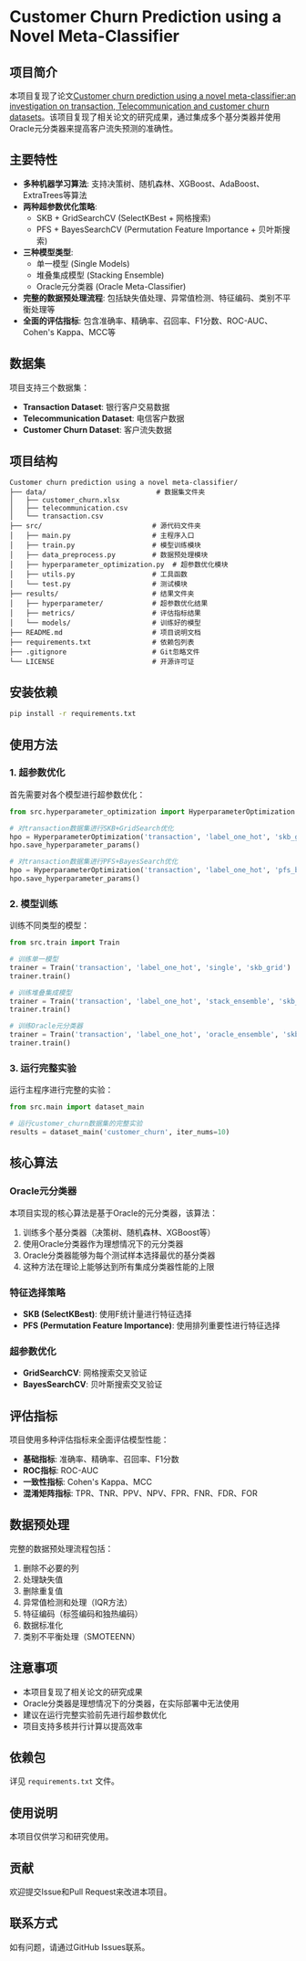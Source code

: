 # Customer Churn Prediction using a Novel Meta-Classifier

## 项目简介

本项目复现了论文[Customer churn prediction using a novel meta-classifier:an investigation on transaction, Telecommunication and customer churn datasets](https://doi.org/10.1007/s10878-024-01196-w)。该项目复现了相关论文的研究成果，通过集成多个基分类器并使用Oracle元分类器来提高客户流失预测的准确性。

## 主要特性

- **多种机器学习算法**: 支持决策树、随机森林、XGBoost、AdaBoost、ExtraTrees等算法
- **两种超参数优化策略**: 
  - SKB + GridSearchCV (SelectKBest + 网格搜索)
  - PFS + BayesSearchCV (Permutation Feature Importance + 贝叶斯搜索)
- **三种模型类型**:
  - 单一模型 (Single Models)
  - 堆叠集成模型 (Stacking Ensemble)
  - Oracle元分类器 (Oracle Meta-Classifier)
- **完整的数据预处理流程**: 包括缺失值处理、异常值检测、特征编码、类别不平衡处理等
- **全面的评估指标**: 包含准确率、精确率、召回率、F1分数、ROC-AUC、Cohen's Kappa、MCC等

## 数据集

项目支持三个数据集：
- **Transaction Dataset**: 银行客户交易数据
- **Telecommunication Dataset**: 电信客户数据
- **Customer Churn Dataset**: 客户流失数据

## 项目结构

```
Customer churn prediction using a novel meta-classifier/
├── data/                           # 数据集文件夹
│   ├── customer_churn.xlsx
│   ├── telecommunication.csv
│   └── transaction.csv
├── src/                           # 源代码文件夹
│   ├── main.py                    # 主程序入口
│   ├── train.py                   # 模型训练模块
│   ├── data_preprocess.py         # 数据预处理模块
│   ├── hyperparameter_optimization.py  # 超参数优化模块
│   ├── utils.py                   # 工具函数
│   └── test.py                    # 测试模块
├── results/                       # 结果文件夹
│   ├── hyperparameter/            # 超参数优化结果
│   ├── metrics/                   # 评估指标结果
│   └── models/                    # 训练好的模型
├── README.md                      # 项目说明文档
├── requirements.txt               # 依赖包列表
├── .gitignore                     # Git忽略文件
└── LICENSE                        # 开源许可证
```

## 安装依赖

```bash
pip install -r requirements.txt
```

## 使用方法

### 1. 超参数优化

首先需要对各个模型进行超参数优化：

```python
from src.hyperparameter_optimization import HyperparameterOptimization

# 对transaction数据集进行SKB+GridSearch优化
hpo = HyperparameterOptimization('transaction', 'label_one_hot', 'skb_grid')
hpo.save_hyperparameter_params()

# 对transaction数据集进行PFS+BayesSearch优化
hpo = HyperparameterOptimization('transaction', 'label_one_hot', 'pfs_bayes')
hpo.save_hyperparameter_params()
```

### 2. 模型训练

训练不同类型的模型：

```python
from src.train import Train

# 训练单一模型
trainer = Train('transaction', 'label_one_hot', 'single', 'skb_grid')
trainer.train()

# 训练堆叠集成模型
trainer = Train('transaction', 'label_one_hot', 'stack_ensemble', 'skb_grid')
trainer.train()

# 训练Oracle元分类器
trainer = Train('transaction', 'label_one_hot', 'oracle_ensemble', 'skb_grid')
trainer.train()
```

### 3. 运行完整实验

运行主程序进行完整的实验：

```python
from src.main import dataset_main

# 运行customer_churn数据集的完整实验
results = dataset_main('customer_churn', iter_nums=10)
```

## 核心算法

### Oracle元分类器

本项目实现的核心算法是基于Oracle的元分类器，该算法：

1. 训练多个基分类器（决策树、随机森林、XGBoost等）
2. 使用Oracle分类器作为理想情况下的元分类器
3. Oracle分类器能够为每个测试样本选择最优的基分类器
4. 这种方法在理论上能够达到所有集成分类器性能的上限

### 特征选择策略

- **SKB (SelectKBest)**: 使用F统计量进行特征选择
- **PFS (Permutation Feature Importance)**: 使用排列重要性进行特征选择

### 超参数优化

- **GridSearchCV**: 网格搜索交叉验证
- **BayesSearchCV**: 贝叶斯搜索交叉验证

## 评估指标

项目使用多种评估指标来全面评估模型性能：

- **基础指标**: 准确率、精确率、召回率、F1分数
- **ROC指标**: ROC-AUC
- **一致性指标**: Cohen's Kappa、MCC
- **混淆矩阵指标**: TPR、TNR、PPV、NPV、FPR、FNR、FDR、FOR

## 数据预处理

完整的数据预处理流程包括：

1. 删除不必要的列
2. 处理缺失值
3. 删除重复值
4. 异常值检测和处理（IQR方法）
5. 特征编码（标签编码和独热编码）
6. 数据标准化
7. 类别不平衡处理（SMOTEENN）

## 注意事项

- 本项目复现了相关论文的研究成果
- Oracle分类器是理想情况下的分类器，在实际部署中无法使用
- 建议在运行完整实验前先进行超参数优化
- 项目支持多核并行计算以提高效率

## 依赖包

详见 `requirements.txt` 文件。

## 使用说明

本项目仅供学习和研究使用。

## 贡献

欢迎提交Issue和Pull Request来改进本项目。

## 联系方式

如有问题，请通过GitHub Issues联系。
